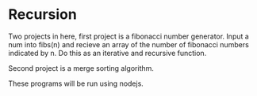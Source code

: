 # Recursion

Two projects in here, first project is a fibonacci number generator.
Input a num into fibs(n) and recieve an array of the number of fibonacci numbers indicated by n. Do this as an iterative and recursive function.

Second project is a merge sorting algorithm.

These programs will be run using nodejs.
